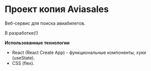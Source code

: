 # Проект копия Aviasales
Веб-сервис для поиска авиабилетов. 

В разработке(!)

**Использованные технологии**
* React (React Create App) - функциональные компоненты, хуки (useState).
* CSS (flex).
